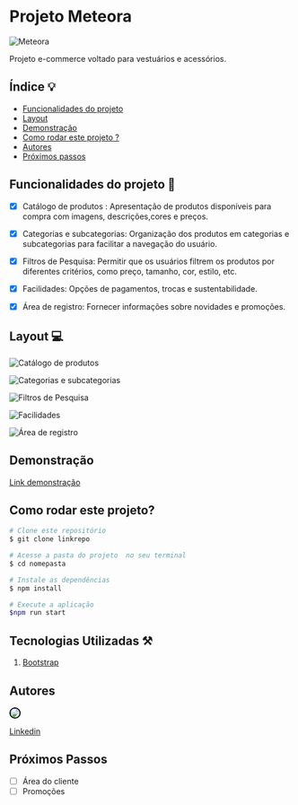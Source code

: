 # Projeto Meteora

![Meteora](./assets/banner1-desktop.png)

Projeto  e-commerce voltado para vestuários e acessórios.

## Índice 💡

- <a href="#funcionalidades">Funcionalidades do projeto</a>
- <a href="#layout">Layout</a>
- <a href="#demonstracao">Demonstração</a>
- <a href="#rodar">Como rodar este projeto ?</a>
- <a href="#autoras">Autores</a>
- <a href="#passos">Próximos passos</a>

## Funcionalidades do projeto 🎯

- [x] Catálogo de produtos : Apresentação de produtos disponíveis para compra com imagens, descrições,cores e preços.
- [x] Categorias e subcategorias:  Organização dos produtos em categorias e subcategorias para facilitar a navegação do usuário.
- [x] Filtros de Pesquisa: Permitir que os usuários filtrem os produtos por diferentes critérios, como preço, tamanho, cor, estilo, etc.
- [x] Facilidades: Opções de pagamentos, trocas e sustentabilidade.
- [x] Área de registro: Fornecer informações sobre novidades e promoções.


## Layout 💻

![Catálogo de produtos](./assets/categorias%20e%20sub.png)

![Categorias e subcategorias](./assets/categorias.png)

![Filtros de Pesquisa](./assets/pesquisa.png)

![Facilidades](./assets/facilidades.png)

![Área de registro](./assets/registro.png)

## Demonstração

[Link demonstração](https://projeto-bootstrap-jh39kurwl-simones-projects-82b7afd2.vercel.app/)

## Como rodar este projeto?

```bash
# Clone este repositório
$ git clone linkrepo

# Acesse a pasta do projeto  no seu terminal
$ cd nomepasta

# Instale as dependências
$ npm install

# Execute a aplicação
$npm run start


```

## Tecnologias Utilizadas ⚒


1. [Bootstrap](https://getbootstrap.com/docs/versions/)


## Autores 


<img src= "./assets/img.jpg" style="border-radius: 50%; border: 2px solid black;" >


[Linkedin](https://www.linkedin.com/in/smgabionetta/)

## Próximos Passos

- [ ] Área do cliente
- [ ] Promoções
